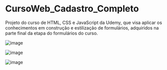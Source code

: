 # CursoWeb_Cadastro_Completo
Projeto do curso de HTML, CSS e JavaScript da Udemy, que visa aplicar os conhecimentos em construção e estilização de formulários, adquiridos na parte final da etapa do formulários do curso.

![image](https://github.com/LeonardoSanga/Udemy_Cadastro_Completo/assets/100099053/df1843c5-cc23-4d62-a7bc-c6682a3a2201)

![image](https://github.com/LeonardoSanga/Udemy_Cadastro_Completo/assets/100099053/097c3d5f-7517-4b8e-9584-e72b3b14dab7)

![image](https://github.com/LeonardoSanga/Udemy_Cadastro_Completo/assets/100099053/5f847ff6-b422-4a73-b79d-e5c804e7e08c)
